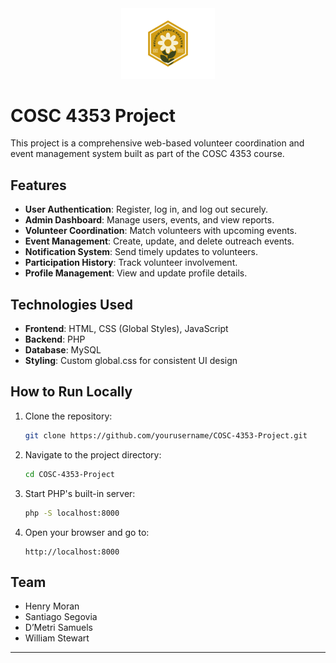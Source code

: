 <div align="center">
  <img src="./images/logo.png" alt="Project Logo" width="150" />
</div>

# COSC 4353 Project

This project is a comprehensive web-based volunteer coordination and event management system built as part of the COSC 4353 course.

## Features

- **User Authentication**: Register, log in, and log out securely.
- **Admin Dashboard**: Manage users, events, and view reports.
- **Volunteer Coordination**: Match volunteers with upcoming events.
- **Event Management**: Create, update, and delete outreach events.
- **Notification System**: Send timely updates to volunteers.
- **Participation History**: Track volunteer involvement.
- **Profile Management**: View and update profile details.

## Technologies Used

- **Frontend**: HTML, CSS (Global Styles), JavaScript  
- **Backend**: PHP  
- **Database**: MySQL  
- **Styling**: Custom global.css for consistent UI design  

## How to Run Locally

1. Clone the repository:
   ```bash
   git clone https://github.com/yourusername/COSC-4353-Project.git
   ```
2. Navigate to the project directory:
   ```bash
   cd COSC-4353-Project
   ```
3. Start PHP's built-in server:
   ```bash
   php -S localhost:8000
   ```
4. Open your browser and go to:
   ```
   http://localhost:8000
   ```

## Team
- Henry Moran
- Santiago Segovia
- D’Metri Samuels
- William Stewart

---
